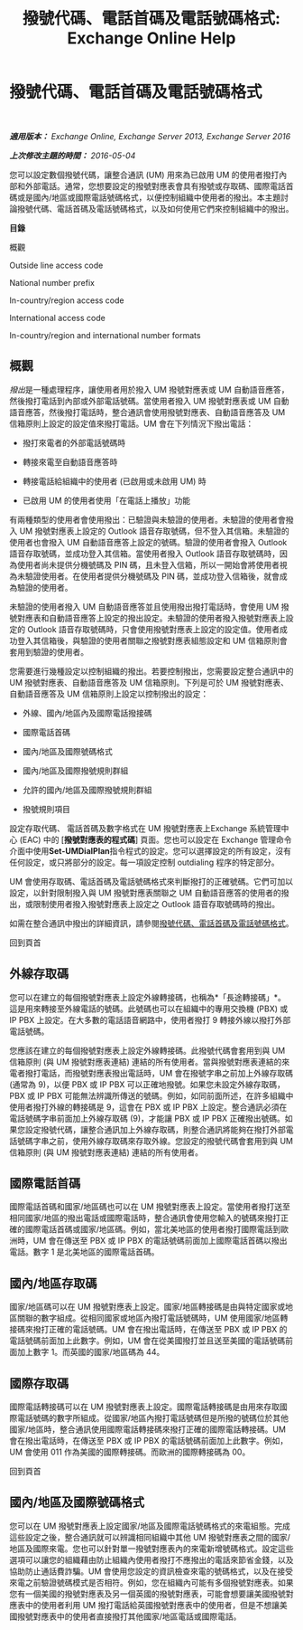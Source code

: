 ﻿---
title: '撥號代碼、電話首碼及電話號碼格式: Exchange Online Help'
TOCTitle: 撥號代碼、電話首碼及電話號碼格式
ms:assetid: 26d61e55-f8dd-4d25-81f1-78a87cf88bad
ms:mtpsurl: https://technet.microsoft.com/zh-tw/library/Bb266967(v=EXCHG.150)
ms:contentKeyID: 51409169
ms.date: 05/23/2018
mtps_version: v=EXCHG.150
ms.translationtype: MT
---

# 撥號代碼、電話首碼及電話號碼格式

 

_**適用版本：** Exchange Online, Exchange Server 2013, Exchange Server 2016_

_**上次修改主題的時間：** 2016-05-04_

您可以設定數個撥號代碼，讓整合通訊 (UM) 用來為已啟用 UM 的使用者撥打內部和外部電話。通常，您想要設定的撥號對應表會具有撥號或存取碼、國際電話首碼或是國內/地區或國際電話號碼格式，以便控制組織中使用者的撥出。本主題討論撥號代碼、電話首碼及電話號碼格式，以及如何使用它們來控制組織中的撥出。

**目錄**

概觀

Outside line access code

National number prefix

In-country/region access code

International access code

In-country/region and international number formats

## 概觀

*撥出*是一種處理程序，讓使用者用於撥入 UM 撥號對應表或 UM 自動語音應答，然後撥打電話到內部或外部電話號碼。當使用者撥入 UM 撥號對應表或 UM 自動語音應答，然後撥打電話時，整合通訊會使用撥號對應表、自動語音應答及 UM 信箱原則上設定的設定值來撥打電話。UM 會在下列情況下撥出電話：

  - 撥打來電者的外部電話號碼時

  - 轉接來電至自動語音應答時

  - 轉接電話給組織中的使用者 (已啟用或未啟用 UM) 時

  - 已啟用 UM 的使用者使用「在電話上播放」功能

有兩種類型的使用者會使用撥出：已驗證與未驗證的使用者。未驗證的使用者會撥入 UM 撥號對應表上設定的 Outlook 語音存取號碼，但不登入其信箱。未驗證的使用者也會撥入 UM 自動語音應答上設定的號碼。驗證的使用者會撥入 Outlook 語音存取號碼，並成功登入其信箱。當使用者撥入 Outlook 語音存取號碼時，因為使用者尚未提供分機號碼及 PIN 碼，且未登入信箱，所以一開始會將使用者視為未驗證使用者。在使用者提供分機號碼及 PIN 碼，並成功登入信箱後，就會成為驗證的使用者。

未驗證的使用者撥入 UM 自動語音應答並且使用撥出撥打電話時，會使用 UM 撥號對應表和自動語音應答上設定的撥出設定。未驗證的使用者撥入撥號對應表上設定的 Outlook 語音存取號碼時，只會使用撥號對應表上設定的設定值。使用者成功登入其信箱後，與驗證的使用者關聯之撥號對應表組態設定和 UM 信箱原則會套用到驗證的使用者。

您需要進行幾種設定以控制組織的撥出。若要控制撥出，您需要設定整合通訊中的 UM 撥號對應表、自動語音應答及 UM 信箱原則。下列是可於 UM 撥號對應表、自動語音應答及 UM 信箱原則上設定以控制撥出的設定：

  - 外線、國內/地區內及國際電話撥接碼

  - 國際電話首碼

  - 國內/地區及國際號碼格式

  - 國內/地區及國際撥號規則群組

  - 允許的國內/地區及國際撥號規則群組

  - 撥號規則項目

設定存取代碼、 電話首碼及數字格式在 UM 撥號對應表上Exchange 系統管理中心 (EAC) 中的 \[**撥號對應表的程式碼**\] 頁面。您也可以設定在 Exchange 管理命令介面中使用**Set-UMDialPlan**指令程式的設定。您可以選擇設定的所有設定，沒有任何設定，或只將部分的設定。每一項設定控制 outdialing 程序的特定部分。

UM 會使用存取碼、電話首碼及電話號碼格式來判斷撥打的正確號碼。它們可加以設定，以針對限制撥入與 UM 撥號對應表關聯之 UM 自動語音應答的使用者的撥出，或限制使用者撥入撥號對應表上設定之 Outlook 語音存取號碼時的撥出。

如需在整合通訊中撥出的詳細資訊，請參閱[撥號代碼、電話首碼及電話號碼格式](dial-codes-number-prefixes-and-number-formats-exchange-2013-help.md)。

回到頁首

## 外線存取碼

您可以在建立的每個撥號對應表上設定外線轉接碼，也稱為*「長途轉接碼」*。這是用來轉接至外線電話的號碼。此號碼也可以在組織中的專用交換機 (PBX) 或 IP PBX 上設定。在大多數的電話語音網路中，使用者撥打 9 轉接外線以撥打外部電話號碼。

您應該在建立的每個撥號對應表上設定外線轉接碼。此撥號代碼會套用到與 UM 信箱原則 (與 UM 撥號對應表連結) 連結的所有使用者。當與撥號對應表連結的來電者撥打電話，而撥號對應表撥出電話時，UM 會在撥號字串之前加上外線存取碼 (通常為 9)，以便 PBX 或 IP PBX 可以正確地撥號。如果您未設定外線存取碼，PBX 或 IP PBX 可能無法辨識所傳送的號碼。例如，如同前面所述，在許多組織中使用者撥打外線的轉接碼是 9，這會在 PBX 或 IP PBX 上設定。整合通訊必須在電話號碼字串前面加上外線存取碼 (9)，才能讓 PBX 或 IP PBX 正確撥出號碼。如果您設定撥號代碼，讓整合通訊加上外線存取碼，則整合通訊將能夠在撥打外部電話號碼字串之前，使用外線存取碼來存取外線。您設定的撥號代碼會套用到與 UM 信箱原則 (與 UM 撥號對應表連結) 連結的所有使用者。

## 國際電話首碼

國際電話首碼和國家/地區碼也可以在 UM 撥號對應表上設定。當使用者撥打送至相同國家/地區的撥出電話或國際電話時，整合通訊會使用您輸入的號碼來撥打正確的國際電話首碼或國家/地區碼。例如，當北美地區的使用者撥打國際電話到歐洲時，UM 會在傳送至 PBX 或 IP PBX 的電話號碼前面加上國際電話首碼以撥出電話。數字 1 是北美地區的國際電話首碼。

## 國內/地區存取碼

國家/地區碼可以在 UM 撥號對應表上設定。國家/地區轉接碼是由與特定國家或地區關聯的數字組成。從相同國家或地區內撥打電話號碼時，UM 使用國家/地區轉接碼來撥打正確的電話號碼。UM 會在撥出電話時，在傳送至 PBX 或 IP PBX 的電話號碼前面加上此數字。例如，UM 會在從美國撥打並且送至美國的電話號碼前面加上數字 1。而英國的國家/地區碼為 44。

## 國際存取碼

國際電話轉接碼可以在 UM 撥號對應表上設定。國際電話轉接碼是由用來存取國際電話號碼的數字所組成。從國家/地區內撥打電話號碼但是所撥的號碼位於其他國家/地區時，整合通訊使用國際電話轉接碼來撥打正確的國際電話轉接碼。UM 會在撥出電話時，在傳送至 PBX 或 IP PBX 的電話號碼前面加上此數字。例如，UM 會使用 011 作為美國的國際轉接碼。而歐洲的國際轉接碼為 00。

回到頁首

## 國內/地區及國際號碼格式

您可以在 UM 撥號對應表上設定國家/地區及國際電話號碼格式的來電組態。完成這些設定之後，整合通訊就可以辨識相同組織中其他 UM 撥號對應表之間的國家/地區及國際來電。您也可以針對單一撥號對應表內的來電新增號碼格式。設定這些選項可以讓您的組織藉由防止組織內使用者撥打不應撥出的電話來節省金錢，以及協助防止通話費詐騙。UM 會使用您設定的資訊檢查來電的號碼格式，以及在接受來電之前驗證號碼模式是否相符。例如，您在組織內可能有多個撥號對應表。如果您有一個美國的撥號對應表及另一個英國的撥號對應表，可能會想要讓美國撥號對應表中的使用者利用 UM 撥打電話給英國撥號對應表中的使用者，但是不想讓美國撥號對應表中的使用者直接撥打其他國家/地區電話或國際電話。

